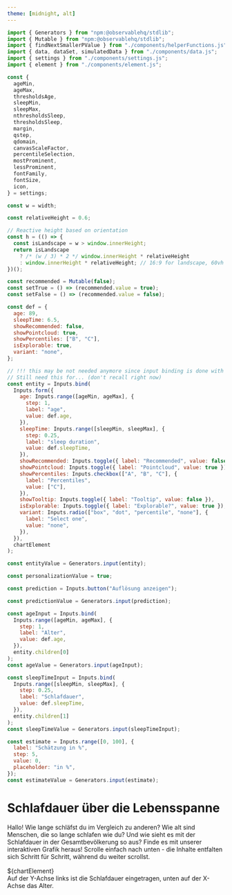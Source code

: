 ```yaml
---
theme: [midnight, alt]
---
```


<style>

.scroll-container {
  position: relative;
  margin: 1rem auto;
}

.scroll-info {
  position: sticky;
  top: 0;
  margin: 0 auto;
  background-color: var(--theme-background-alt);
  z-index: -1;
  pointer-events: none;
  transition: z-index 0.3s ease, pointer-events 0.3s ease;
}

.scroll-info.interactive {
  z-index: 3;
  pointer-events: auto;
}

.scroll-info > div {
  position: relative;
}

.scroll-info,
.scroll-section {
  transition: all 0.3s ease;
}
.scroll-section {
  position:relative;
  max-width: 32rem;
  margin: 0 auto 70vh;
  z-index: 2;
}

.scroll-section.inactive {
  opacity: 0.5; /* Adjust to desired dimming level */
  transition: opacity 0.3s ease; /* Smooth transition */
}

.scroll-section:last-of-type {
  margin-bottom: 30vh;
}

</style>

```js
import { Generators } from "npm:@observablehq/stdlib";
import { Mutable } from "npm:@observablehq/stdlib";
import { findNextSmallerPValue } from "./components/helperFunctions.js";
import { data, dataSet, simulatedData } from "./components/data.js";
import { settings } from "./components/settings.js";
import { element } from "./components/element.js";
```

```js
const {
  ageMin,
  ageMax,
  thresholdsAge,
  sleepMin,
  sleepMax,
  nthresholdsSleep,
  thresholdsSleep,
  margin,
  qstep,
  qdomain,
  canvasScaleFactor,
  percentileSelection,
  mostProminent,
  lessProminent,
  fontFamily,
  fontSize,
  icon,
} = settings;
```

```js
const w = width;
```

```js
const relativeHeight = 0.6;
```

```js
// Reactive height based on orientation
const h = (() => {
  const isLandscape = w > window.innerHeight;
  return isLandscape
    ? /* (w / 3) * 2 */ window.innerHeight * relativeHeight
    : window.innerHeight * relativeHeight; // 16:9 for landscape, 60vh for portrait
})();
```

```js
const recommended = Mutable(false);
const setTrue = () => (recommended.value = true);
const setFalse = () => (recommended.value = false);
```

```js
const def = {
  age: 89,
  sleepTime: 6.5,
  showRecommended: false,
  showPointcloud: true,
  showPercentiles: ["B", "C"],
  isExplorable: true,
  variant: "none",
};
```

```js
// !!! this may be not needed anymore since input binding is done with separate input declarations
// Still need this for... (don't recall right now)
const entity = Inputs.bind(
  Inputs.form({
    age: Inputs.range([ageMin, ageMax], {
      step: 1,
      label: "age",
      value: def.age,
    }),
    sleepTime: Inputs.range([sleepMin, sleepMax], {
      step: 0.25,
      label: "sleep duration",
      value: def.sleepTime,
    }),
    showRecommended: Inputs.toggle({ label: "Recommended", value: false }),
    showPointcloud: Inputs.toggle({ label: "Pointcloud", value: true }),
    showPercentiles: Inputs.checkbox(["A", "B", "C"], {
      label: "Percentiles",
      value: ["C"],
    }),
    showTooltip: Inputs.toggle({ label: "Tooltip", value: false }),
    isExplorable: Inputs.toggle({ label: "Explorable?", value: true }),
    variant: Inputs.radio(["box", "dot", "percentile", "none"], {
      label: "Select one",
      value: "none",
    }),
  }),
  chartElement
);
```

```js
const entityValue = Generators.input(entity);
```

```js
const personalizationValue = true;
```

```js
const prediction = Inputs.button("Auflösung anzeigen");
```

```js
const predictionValue = Generators.input(prediction);
```

```js
const ageInput = Inputs.bind(
  Inputs.range([ageMin, ageMax], {
    step: 1,
    label: "Alter",
    value: def.age,
  }),
  entity.children[0]
);
const ageValue = Generators.input(ageInput);
```

```js
const sleepTimeInput = Inputs.bind(
  Inputs.range([sleepMin, sleepMax], {
    step: 0.25,
    label: "Schlafdauer",
    value: def.sleepTime,
  }),
  entity.children[1]
);
const sleepTimeValue = Generators.input(sleepTimeInput);
```

```js
const estimate = Inputs.range([0, 100], {
  label: "Schätzung in %",
  step: 5,
  value: 0,
  placeholder: "in %",
});
const estimateValue = Generators.input(estimate);
```

# Schlafdauer über die Lebensspanne

Hallo!
Wie lange schläfst du im Vergleich zu anderen? Wie alt sind Menschen, die so lange schlafen wie du? Und wie sieht es mit der Schlafdauer in der Gesamtbevölkerung so aus? Finde es mit unserer interaktiven Grafik heraus! Scrolle einfach nach unten - die Inhalte entfalten sich Schritt für Schritt, während du weiter scrollst.

<section class="scroll-container">
  <div class="scroll-info">${chartElement}</div>
  <div class="scroll-section card" data-step="1">Auf der Y-Achse links ist die Schlafdauer eingetragen, unten auf der X-Achse das Alter.</div>
  <div class="scroll-section card" data-step="2">Jeder winzige Punkt in der Wolke entspricht der Schlafdauer einer Person eines bestimmten Alters. Dazu haben Fachleute die Daten von über 150.000 Menschen aus verschiedenen Studien zusammengetragen. Je dichter die Wolke, desto mehr Menschen werden dort repräsentiert. Die Daten der Erwachsenen beruhen auf Selbsteinschätzungen, die der Kinder auf Angaben der Eltern. Studien zufolge unterliegt die Beurteilung der eigenen Schlafdauer oft Verzerrungen: Wer unter Schlafstörungen leidet, neigt dazu, die geschlafene Zeit zu unterschätzen. Gute Schläfer hingegen überschätzen sie häufig.</div>
  <div class="scroll-section card" data-step="3">Die Linien geben Perzentile an und zeigen, wie sich die Datenpunkte in der Stichprobe verteilen. Was das konkret heißt, siehst du im folgenden Bild:</div>
  <div class="scroll-section card" data-step="4">Karin ist 31 Jahre alt und liegt mit einer Schlafdauer von 7 Stunden im 50. Perzentil: Die eine Hälfte der 31-Jährigen schläft mehr, die andere weniger.</div>
   <div class="scroll-section card" data-step="5">
  Wie ist es bei dir? Gib hier dein Alter und deine übliche Schlafdauer (bspw. von letzter Nacht) ein, um dich in der Grafik verorten zu können! Wenn du weiter scrollst, kannst du dich mit anderen in deinem Alter vergleichen.
  ${ageInput}${sleepTimeInput}</div>
  <div class="scroll-section card" data-step="6">Die hier gezeigten Figuren fassen die Daten der einzelnen Personen zusammen. Die Figuren stehen jeweils für 5% der Daten. Die Figuren beziehen sich jeweils auf die gerade ausgewählte Altersgruppe.</div>
   <div class="scroll-section card" data-step="7">Was würdest du schätzen, wie viel Prozent der Menschen in ${personalizationValue ? "deiner" : "dieser"} Altersgruppe schlafen kürzer als du?${estimate}${prediction}${predictionValue ? `Die richtige Antwort ist ${findNextSmallerPValue(dataSet.get(chartValue.age), chartValue.sleepTime)} Danke, das war nicht einfach. Versuche es nochmal! Je öfter du schätzt, desto besser können wir sehen, wie gut die Grafik funktioniert` : ""}</div>
   <div class="scroll-section card" data-step="8">Jetzt kannst du die Grafik frei erkunden, indem du den Cursor in die Grafik bewegst.</div>
</section>
<div class="card" data-step="8">Jetzt kannst du die Grafik frei erkunden, indem du den Cursor in die Grafik bewegst. Jetzt kannst du die Grafik frei erkunden, indem du den Cursor in die Grafik bewegst. Jetzt kannst du die Grafik frei erkunden, indem du den Cursor in die Grafik bewegst. Jetzt kannst du die Grafik frei erkunden, indem du den Cursor in die Grafik bewegst. Jetzt kannst du die Grafik frei erkunden, indem du den Cursor in die Grafik bewegst. Jetzt kannst du die Grafik frei erkunden, indem du den Cursor in die Grafik bewegst. Jetzt kannst du die Grafik frei erkunden, indem du den Cursor in die Grafik bewegst. Jetzt kannst du die Grafik frei erkunden, indem du den Cursor in die Grafik bewegst. Jetzt kannst du die Grafik frei erkunden, indem du den Cursor in die Grafik bewegst.</div>
<div class="card" data-step="8">Jetzt kannst du die Grafik frei erkunden, indem du den Cursor in die Grafik bewegst. Jetzt kannst du die Grafik frei erkunden, indem du den Cursor in die Grafik bewegst. Jetzt kannst du die Grafik frei erkunden, indem du den Cursor in die Grafik bewegst. Jetzt kannst du die Grafik frei erkunden, indem du den Cursor in die Grafik bewegst. Jetzt kannst du die Grafik frei erkunden, indem du den Cursor in die Grafik bewegst. Jetzt kannst du die Grafik frei erkunden, indem du den Cursor in die Grafik bewegst. Jetzt kannst du die Grafik frei erkunden, indem du den Cursor in die Grafik bewegst. Jetzt kannst du die Grafik frei erkunden, indem du den Cursor in die Grafik bewegst. Jetzt kannst du die Grafik frei erkunden, indem du den Cursor in die Grafik bewegst.</div>
<div class="card" data-step="8">Jetzt kannst du die Grafik frei erkunden, indem du den Cursor in die Grafik bewegst. Jetzt kannst du die Grafik frei erkunden, indem du den Cursor in die Grafik bewegst. Jetzt kannst du die Grafik frei erkunden, indem du den Cursor in die Grafik bewegst. Jetzt kannst du die Grafik frei erkunden, indem du den Cursor in die Grafik bewegst. Jetzt kannst du die Grafik frei erkunden, indem du den Cursor in die Grafik bewegst. Jetzt kannst du die Grafik frei erkunden, indem du den Cursor in die Grafik bewegst. Jetzt kannst du die Grafik frei erkunden, indem du den Cursor in die Grafik bewegst. Jetzt kannst du die Grafik frei erkunden, indem du den Cursor in die Grafik bewegst. Jetzt kannst du die Grafik frei erkunden, indem du den Cursor in die Grafik bewegst.</div>
<div class="card" data-step="8">Jetzt kannst du die Grafik frei erkunden, indem du den Cursor in die Grafik bewegst. Jetzt kannst du die Grafik frei erkunden, indem du den Cursor in die Grafik bewegst. Jetzt kannst du die Grafik frei erkunden, indem du den Cursor in die Grafik bewegst. Jetzt kannst du die Grafik frei erkunden, indem du den Cursor in die Grafik bewegst. Jetzt kannst du die Grafik frei erkunden, indem du den Cursor in die Grafik bewegst. Jetzt kannst du die Grafik frei erkunden, indem du den Cursor in die Grafik bewegst. Jetzt kannst du die Grafik frei erkunden, indem du den Cursor in die Grafik bewegst. Jetzt kannst du die Grafik frei erkunden, indem du den Cursor in die Grafik bewegst. Jetzt kannst du die Grafik frei erkunden, indem du den Cursor in die Grafik bewegst.</div>

```js
const container = d3.select(element("div"));
container.style("position", "relative");
container.style("background-color", `var(--theme-background)`);

const canvas = container.append("canvas").node();
const context = canvas.getContext("2d");

// Initialize the value of the container
container.node().value = {
  age: undefined,
  sleepTime: undefined,
  showRecommended: false,
  showPointcloud: true,
  showPercentiles: ["B", "C"],
  showTooltip: false,
  isExplorable: false,
  variant: "none",
};

canvas.width = w * canvasScaleFactor;
canvas.height = h * canvasScaleFactor;

canvas.style.width = `${w}px`;
canvas.style.height = `${h}px`;

const svg = container
  .append("svg")
  .attr("class", "svg")
  .attr("width", w)
  .attr("height", h)
  .style("position", "absolute")
  .style("top", "0px")
  .style("left", "0px");

const defs = svg.append("defs");

defs
  .append("symbol")
  .attr("id", "man-icon")
  .attr("viewBox", "0 -960 960 960")
  .append("path")
  .attr("d", icon)
  .attr("fill", "white");

const pointcloud = new Pointcloud(context, canvas);

// Create Axes
createXAxis(svg);
createYAxis(svg);

const crosshair = initializeCrosshair(svg);

// Setup the pointer interactions like pointerMoved and pointerClicked
new PointerInteraction(svg, container);

function update(data) {
  //console.log(data);
  const pValue = findNextSmallerPValue(data, container.node().value.sleepTime);
  /* console.log(container.node().value.age, pValue); */
  // Update the pointcloud visibility
  pointcloud.setVisibility(container.node().value.showPointcloud);

  switch (container.node().value.variant) {
    case "percentile":
      updatePercentilePlot(data);
      break;
    case "dot":
      updateDotPlot(data, container.node().value);
      break;
    case "box":
      updateBoxPlot(data);
      break;
    case "none":
      exitPlot();
      break;
    default:
      console.error("Unknown plot type selected");
  }

  // Draw percentiles
  drawGroupedPercentileLines(svg, container);

  // Draw recommended Area
  drawRecommendedArea(svg, container);

  updateCrosshairs(container.node().value, crosshair);
}

container.node().update = update;
```

```js
const chartElement = container.node();
```

```js
const chartValue = Generators.input(chartElement);
```

```js
const cases = [
  { name: "Leo", age: 8.1, tib: 12 },
  { name: "Paula", age: 17.35, tib: 9 },
  { name: "Karin", age: 31.15, tib: 7 },
  { name: "Maria", age: 75, tib: 6 },
];
```

```js
function set(input, value) {
  input.value = value;
  input.dispatchEvent(new Event("input", { bubbles: true }));
}
```

```js
const update = chartElement.update(dataSet.get(chartValue.age));
```

```js
const band = 1;
```

<!-- ---

### Crosshairs -->

```js
function initializeCrosshair(svg) {
  const x = Number(xScaleSVG(ageMin));
  const y = Number(yScaleSVG(sleepMax));

  const crosshair = svg.append("g").attr("class", "crosshair");

  const tooltip = crosshair
    .append("g")
    .attr("class", "tooltip")
    .style("display", "none");

  // Tooltip text
  const tooltipText = tooltip
    .append("text")
    .attr("class", "tooltip-text")
    .attr("x", 0) // Centered above the crosshair
    .attr("y", -20) // Positioned within the rectangle
    .attr("text-anchor", "middle")
    .attr("alignment-baseline", "middle")
    .attr("fill", "white")
    .style("font", `${fontSize} ${fontFamily}`)
    .text("Name"); // Default placeholder text

  const crosshairPoint = crosshair
    .append("circle")
    .attr("class", "crosshairPoint")
    .attr("cx", x)
    .attr("cy", y)
    .attr("r", "4px")
    .attr("fill", "white")
    .attr("opacity", 0);

  const crosshairXLabel = crosshair
    .append("text")
    .attr("class", "crosshairLabel")
    .attr("x", x)
    .attr("y", h - margin.bottom)
    .attr("dy", 9)
    .style("fill", "white")
    .style("stroke", "black")
    .style("stroke-width", "6")
    .style("paint-order", "stroke")
    .style("font", `${fontSize} ${fontFamily}`)
    .style("text-anchor", "start")
    .style("alignment-baseline", "hanging")
    .text(`${ageFormat(ageMin)} Jahre (Alter)`);

  const crosshairXLine = crosshair
    .append("line")
    .attr("class", "crosshairLine")
    .attr("x1", x)
    .attr("x2", x)
    .attr("y1", h - margin.bottom)
    .attr("y2", h - margin.bottom + 6)
    .style("stroke", "white")
    .style("stroke-width", lineWidths.regular);

  const crosshairYLabel = crosshair
    .append("text")
    .attr("class", "crosshairLabel")
    .attr("x", margin.left)
    .attr("y", y)
    .attr("dy", -4)
    .style("fill", "white")
    .style("stroke", "black")
    .style("stroke-width", "4")
    .style("paint-order", "stroke")
    .style("font", `${fontSize} ${fontFamily}`)
    .style("text-anchor", "start")
    .style("alignment-baseline", "baseline")
    .text(`${convertDecimalToTimeFormat(sleepMax)} Stunden (Schlafdauer)`);

  const crosshairYLine = crosshair
    .append("line")
    .attr("class", "crosshairLine")
    .attr("x1", margin.left)
    .attr("x2", w - margin.right)
    .attr("y1", y)
    .attr("y2", y)
    .style("stroke", "white")
    .attr("stroke-opacity", 1)
    .style("stroke-width", 1);

  return {
    crosshairPoint: crosshairPoint,
    crosshairXLine: crosshairXLine,
    crosshairXLabel: crosshairXLabel,
    crosshairYLine: crosshairYLine,
    crosshairYLabel: crosshairYLabel,
    tooltip: tooltip,
    tooltipText: tooltipText,
  };
}
```

```js
function updateCrosshairs(
  data,
  {
    crosshairPoint,
    crosshairXLine,
    crosshairXLabel,
    crosshairYLine,
    crosshairYLabel,
    tooltip,
    tooltipText,
  }
) {
  let x = Number(xScaleSVG(data.age));
  let y = Number(yScaleSVG(data.sleepTime));
  let textAge = data.age;
  let textSleep = data.sleepTime;
  let duration = 100;
  let tickOpacity = 0.4;
  let pointOpacity = 1;
  let intersect = data.age < 23;
  let labelXOffset = -6;
  let tooltipVisibility = "block";

  // if cursor outside margins the crosshair get reset
  if (isNaN(x) || isNaN(y)) {
    x = Number(xScaleSVG(ageMin));
    y = Number(yScaleSVG(sleepMax));
    textAge = ageMin;
    textSleep = sleepMax;
    duration = 400;
    tickOpacity = 1;
    pointOpacity = 0;
    labelXOffset = 0;
    tooltipVisibility = "none";
  }

  tooltip
    .transition()
    .duration(duration)
    .style("display", data.showTooltip ? tooltipVisibility : "none")
    .attr("transform", `translate(${x}, ${y})`);

  tooltipText.text("Karin");

  const ticksX = d3
    .selectAll(".x-axis .tick")
    .transition()
    .duration(200)
    .attr("opacity", tickOpacity);

  const ticksY = d3
    .selectAll(".y-axis .tick text")
    .transition()
    .duration(200)
    .attr("opacity", tickOpacity);

  crosshairPoint
    .transition()
    .attr("cx", x)
    .attr("cy", y)
    .duration(duration)
    .attr("opacity", pointOpacity);

  crosshairXLabel
    .transition()
    .duration(duration)
    .attr("x", x)
    .attr("dx", labelXOffset)
    .text(`${ageFormat(textAge)} Jahre (Alter)`);

  crosshairXLine.transition().duration(duration).attr("x1", x).attr("x2", x);

  crosshairYLabel
    .transition("dxTransitionLabel")
    .duration(200)
    .attr("x", intersect ? w - margin.right : margin.left);

  crosshairYLabel
    .transition("textanchorTransitionLabel")
    .duration(100)
    .delay(100)
    .style("text-anchor", intersect ? "end" : "start");

  crosshairYLabel
    .transition("xyTextTransitionLabel")
    .duration(duration)
    .attr("y", y)
    .text(`${convertDecimalToTimeFormat(textSleep)} Stunden (Schlafdauer)`);

  crosshairYLine.transition().duration(duration).attr("y1", y).attr("y2", y);
}
```

<!-- ---

### Pointer Functions -->

```js
class PointerInteraction {
  constructor(svg, container) {
    this.svg = svg;
    this.container = container;
    this.isPlotLocked = false;
    this.node = container.node();

    // Attach event listeners
    this.attachEventListeners();

    // Create a debounced logger
    this.debouncedLogger = createDebouncedLogger(logInteraction, 500); // 500ms delay
  }

  /**
   * Calculate the pointer's position and determine if it is within margins.
   * @param {Event} event - The pointer event.
   * @returns {Object} - An object with `x`, `y`, and `withinMargins`.
   */
  calculatePosition(event) {
    const [x, y] = d3.pointer(event);
    const withinMargins =
      x >= margin.left &&
      x <= w - margin.right &&
      y >= margin.top &&
      y <= h - margin.bottom;

    return { x, y, withinMargins };
  }

  /**
   * Map position to data values or reset if out of bounds.
   * @param {Object} position - The pointer position (x, y, withinMargins).
   * @returns {Object} - Updated interaction state.
   */
  calculateValue({ x, y, withinMargins }) {
    if (!withinMargins) {
      return {
        ...this.node.value,
        age: undefined,
        sleepTime: undefined,
      };
    }

    return {
      ...this.node.value,
      age: Math.round(xScaleSVG.invert(x)),
      sleepTime: roundToStep(yScaleSVG.invert(y), 0.25),
    };
  }

  /**
   * Update the cursor style based on the plot lock state.
   * @param {boolean} locked - Whether the plot is locked.
   */
  updateInteractionState(locked) {
    this.svg.style("cursor", locked ? "not-allowed" : "crosshair");
  }

  /**
   * Handle pointer movement and update interaction state.
   * @param {Event} event - The pointer move event.
   */
  pointerMoved(event) {
    if (
      !this.isValidEvent(event) ||
      this.isPlotLocked ||
      !this.node.value.isExplorable
    )
      return;

    const position = this.calculatePosition(event);
    const newValue = this.calculateValue(position);

    // Trigger an update only if the value changes
    if (!_.isEqual(this.node.value, newValue)) {
      this.node.value = newValue;
      this.node.dispatchEvent(new CustomEvent("input", { bubbles: true }));

      // Log the interaction with a debounce
      this.debouncedLogger(newValue);
    }
  }

  /**
   * Toggle the lock state of the plot on pointer click.
   */
  pointerClicked() {
    this.isPlotLocked = !this.isPlotLocked;
    this.updateInteractionState(this.isPlotLocked);
  }

  /**
   * Validate the event object.
   * @param {Event} event - The event to validate.
   * @returns {boolean} - Whether the event is valid.
   */
  isValidEvent(event) {
    return event !== null && typeof event === "object";
  }

  /**
   * Attach pointer event listeners to the SVG element.
   */
  attachEventListeners() {
    this.svg
      .on("pointerenter pointermove", this.pointerMoved.bind(this))
      .on("click", this.pointerClicked.bind(this))
      .on("touchstart", (event) => event.preventDefault()); // Prevent default touch behavior
  }
}
```

```js
function createDebouncedLogger(callback, delay) {
  let timer;
  return (data) => {
    clearTimeout(timer);
    timer = setTimeout(() => {
      callback(data);
    }, delay);
  };
}
```

```js
function logInteraction({ age, sleepTime }) {
  /* console.log(`Logging interaction: Age=${age}, SleepTime=${sleepTime}`); */
  window["optimizely"] = window["optimizely"] || [];
  window["optimizely"].push({
    type: "event",
    eventName: "kielscn_schlafdauer_sctn_8_input_changed",
    tags: {
      age_value: age,
      sleepTime_value: sleepTime,
    },
  });
}
```

<!-- ---

### Axes -->

```js
function createXAxis(svg) {
  // Append the x-axis group to the SVG and set its position based on height and margin
  const xAxis = svg
    .append("g")
    .attr("class", "x-axis")
    .attr("transform", `translate(0,${h - margin.bottom})`)
    .call(
      d3
        .axisBottom(xScaleSVG)
        .tickFormat(d3.format("02"))
        .tickValues(d3.range(ageMin, ageMax + 1, 5))
    )
    .call((g) => {
      // Styling specific ticks and lines
      g.selectAll(".tick text")
        .style("fill", "white")
        .style("font", `${fontSize} ${fontFamily}`);
      g.selectAll(".tick:first-of-type text").style("text-anchor", "start");
      g.selectAll(".tick line").attr("stroke", "white");
      g.select(".domain").attr("stroke", "white");
    });
}
```

```js
// Convert sleep time hours to JavaScript date objects
const startTime = new Date();
startTime.setHours(sleepMin, 0, 0, 0); // Set hours, minutes, seconds, milliseconds
```

```js
// Convert sleep time hours to JavaScript date objects
const endTime = new Date();
endTime.setHours(sleepMax, 0, 0, 0); // Set hours, minutes, seconds, milliseconds
```

```js
function createYAxis(svg) {
  // Append the y-axis group to the SVG and set its position based on margin
  const yAxis = svg
    .append("g")
    .attr("class", "y-axis")
    .attr("transform", `translate(${margin.left},0)`)
    .call(
      d3
        .axisRight(timeScale)
        .tickSize(w - margin.left - margin.right)
        .tickFormat(d3.timeFormat("%H:%M"))
    )
    .call((g) => {
      // Custom styling for ticks and lines
      g.selectAll(".tick text")
        .style("fill", "white")
        .style("font", `${fontSize} ${fontFamily}`)
        .style("stroke", "black")
        .style("stroke-width", "2")
        .style("paint-order", "stroke")
        .attr("x", 0)
        .attr("dy", -4);
      g.selectAll(".tick line").attr("stroke", "white");
      g.selectAll(".tick:not(:first-of-type) line")
        .attr("stroke-opacity", 0.4)
        .attr("stroke-dasharray", "2,2");
      g.selectAll(".tick:first-of-type").remove(); // Removes the first tick if necessary
      g.select(".domain").remove(); // Removes the axis line
    });
}
```

```js
function formatTickX(d) {
  // Check if the previous element sibling of the parent node is a 'path', which would mean this is the first tick
  return this.parentNode.previousElementSibling &&
    this.parentNode.previousElementSibling.tagName === "path"
    ? `${d} Jahre (Alter)`
    : `${d}`;
}
```

```js
function formatTickY(d) {
  // Check if the previous element sibling of the parent node is a 'path', which would mean this is the first tick
  return this.parentNode.nextSibling ? `${d}` : `${d} Stunden (Schlafdauer)`;
}
```

<!-- ---

### Helper Functions -->

```js
function transitionPlot(selection, data) {
  selection
    .transition("transform")
    .duration(100)
    .ease(d3.easeCubic)
    .attr("transform", `translate(${xScaleSVG(data.ageRange.start)}, 0)`);
}
```

```js
function updatePlot({
  data,
  plotClass,
  plotDataKey,
  enterFn,
  updateFn,
  preprocessFn = () => ({}),
  filterFn = (data) => data,
  useElements = true, // New parameter to switch between the two methods
}) {
  const svg = d3.select(".svg");

  // Check if data is undefined, empty
  if (!data || !data[plotDataKey] || data[plotDataKey].length === 0) {
    svg
      .selectAll(`.${plotClass}`)
      .transition("opacity")
      .duration(200)
      .style("opacity", 0)
      .remove();
    return;
  }

  // Apply the filter function
  const filteredData = filterFn(data[plotDataKey]);

  // Run preprocessing function and get preprocessed data
  const preprocessData = preprocessFn(filteredData);

  // Bind data, considering whether it's an array or a single object
  let plot = svg.selectAll(`.${plotClass}`).data([filteredData], () => 1);
  let plotEnter;
  if (useElements) {
    // For dot and percentile plots
    plotEnter = plot
      .enter()
      .append("g")
      .attr("class", plotClass)
      .attr("transform", `translate(${xScaleSVG(data.ageRange.start)}, 0)`)
      .style("opacity", 0);

    plotEnter.transition("opacity").duration(200).style("opacity", 1);

    plot = plot.merge(plotEnter);

    plot.call(transitionPlot, data);

    plot
      .selectAll(`.${plotClass}-element`)
      .data(
        (d) => d || [],
        (d) => d.p
      )
      .join(
        (enter) => enterFn(enter, preprocessData),
        (update) => updateFn(update, preprocessData),
        (exit) => exit.remove()
      );
  } else {
    // For box plots
    // Apply transitions to the box plot based on data.
    transitionPlot(plot, data);
    plot.join(
      (enter) => enterFn(enter, { ageRange: data.ageRange }),
      (update) => updateFn(update, { ageRange: data.ageRange }),
      (exit) => exit.remove()
    );
  }
}
```

```js
/**
 * Exits any currently visible plot by fading it out and removing it from the DOM.
 * The function targets plots with classes 'dot', 'box', and 'percentile'.
 */
function exitPlot() {
  const svg = d3.select(".svg");

  // Define the possible plot classes
  const plotClasses = ["dot-plot", "box-plot", "percentile-plot"];

  // Select all plots with the specified classes and apply the exit transition
  svg
    .selectAll(plotClasses.map((cls) => `.${cls}`).join(", "))
    .transition("opacity")
    .duration(200)
    .style("opacity", 0)
    .remove();
}
```

```js
function roundToStep(value, step) {
  return Math.round(value / step) * step;
}
```

```js
const timeFormat = d3.timeFormat("%H:%M");
```

```js
const ageFormat = d3.format("02");
```

```js
function convertDecimalToTimeFormat(decimalHour) {
  const hours = Math.floor(decimalHour); // Get the whole number part for hours
  const minutes = Math.round((decimalHour - hours) * 60); // Convert the decimal part to minutes

  const date = new Date();
  date.setHours(hours, minutes, 0, 0);

  return timeFormat(date); // Format the date to HH:MM
}
```

<!-- ---

### Box Plot -->

```js
const updateBox = (update) => {
  update
    .select(".range")
    .transition()
    .duration(400)
    .attr(
      "d",
      (d) => `M0,${yScaleBoxPlot(d.range[1])} V${yScaleBoxPlot(d.range[0])}`
    );

  update
    .select(".quartiles")
    .transition()
    .duration(400)
    .attr(
      "d",
      (d) => `
          M${-10},${yScaleBoxPlot(d.quartiles[2])}
          H${10}
          V${yScaleBoxPlot(d.quartiles[0])}
          H${-10}
          Z
        `
    );

  update
    .select(".median")
    .transition()
    .duration(400)
    .attr("d", (d) => `M${-10},${yScaleBoxPlot(d.quartiles[1])} H${10}`);

  return update;
};
```

```js
const enterBox = (enter, { ageRange }) => {
  let boxEnter = enter
    .append("g")
    .attr("class", "box")
    .attr("transform", `translate(${xScaleSVG(ageRange.start)}, 0)`)
    .attr("opacity", 0);

  boxEnter
    .append("path")
    .attr("class", "range")
    .attr("stroke", "white")
    .attr("stroke-width", lineWidths.regular);

  boxEnter
    .append("path")
    .attr("class", "quartiles")
    .attr("stroke", "white")
    .attr("stroke-width", lineWidths.regular);

  boxEnter
    .append("path")
    .attr("class", "median")
    .attr("stroke", "white")
    .attr("stroke-width", lineWidths.regular);

  boxEnter.transition().duration(400).attr("opacity", 1);

  return boxEnter;
};
```

```js
function updateBoxPlot(data) {
  const enterBoxPlot = (enter, { ageRange }) => enterBox(enter, { ageRange });
  const updateBoxPlot = (update) => updateBox(update);

  updatePlot({
    data: data,
    plotClass: "box",
    plotDataKey: "boxPlotData",
    enterFn: enterBoxPlot,
    updateFn: updateBoxPlot,
    useElements: false,
  });
}
```

<!-- ---

### Dot Plot -->

```js
function precalculateHeights(data) {
  const totalHeightMap = new Map();
  data.forEach((dot) => {
    const x = dot.x;
    const count = totalHeightMap.get(x) || 0;
    totalHeightMap.set(x, count + 2 * qradius);
  });
  return totalHeightMap;
}
```

```js
function getStackOffset(x, radius, stackMap) {
  let currentHeight = stackMap.get(x) || 0;
  stackMap.set(x, currentHeight + 2 * radius);
  return currentHeight;
}
```

```js
function calculateCX(d, stackMap, totalHeightMap) {
  const offset = getStackOffset(d.x, qradius, stackMap);
  const totalHeight = totalHeightMap.get(d.x);
  return totalHeight / 2 - offset - qradius;
}
```

```js
function enterDot(enter, values, stackMap, totalHeightMap) {
  return enter
    .append("use")
    .attr("href", "#man-icon")
    .attr("class", "dot-plot-element")
    .attr("x", (d) => calculateCX(d, stackMap, totalHeightMap) - 12)
    .attr("y", (d) => yScaleDotPlot(d.x) - 12) // offset of half the height
    .attr("width", 24)
    .attr("height", 24)
    .attr("fill-opacity", (d) => (d.q <= values.sleepTime ? "1" : "0"))
    .style("stroke", "white")
    .style("stroke-width", 32);
}
```

```js
function updateDot(update, values, stackMap, totalHeightMap) {
  return update
    .transition()
    .delay(100)
    .duration(400)
    .ease(d3.easeCubic)
    .attr("fill-opacity", (d) => (d.q <= values.sleepTime ? "1" : "0"))
    .attr("x", (d) => calculateCX(d, stackMap, totalHeightMap) - 12)
    .attr("y", (d) => yScaleDotPlot(d.x) - 12); // offset of half the height
}
```

```js
function updateDotPlot(data, values) {
  const preprocessDotPlot = (plotData) => {
    return {
      stackMap: new Map(),
      totalHeightMap: precalculateHeights(plotData),
    };
  };

  const enterDotPlot = (enter, { stackMap, totalHeightMap }) =>
    enterDot(enter, values, stackMap, totalHeightMap);
  const updateDotPlot = (update, { stackMap, totalHeightMap }) =>
    updateDot(update, values, stackMap, totalHeightMap);

  updatePlot({
    data: data,
    plotClass: "dot-plot",
    plotDataKey: "dotPlotData",
    enterFn: enterDotPlot,
    updateFn: updateDotPlot,
    preprocessFn: preprocessDotPlot,
  });
}
```

<!-- ---

### Percentile Plot -->

```js
function enterPercentile(enter) {
  return enter
    .append("text")
    .attr("class", "percentile-plot-element")
    .attr("y", (d) => yScaleSVG(d.q))
    .text((d) => `${Math.round(d.p * 100)}%`) // Improved percentage display
    .style("fill", "white")
    .style("font", "10px Roboto")
    .attr("text-anchor", "middle")
    .attr("alignment-baseline", "middle");
}
```

```js
function updatePercentile(update) {
  return update
    .transition()
    .duration(100)
    .ease(d3.easeCubic)
    .attr("y", (d) => yScaleSVG(d.q));
}
```

```js
function updatePercentilePlot(data) {
  const filterPercentilePlot = (plotData) => {
    return plotData.filter((item) => percentileSelection.includes(item.p));
  };

  const enterPercentilePlot = (enter) => enterPercentile(enter); // Assuming enterDot doesn't require additional data
  const updatePercentilePlot = (update) => updatePercentile(update); // Assuming updateDot doesn't require additional data

  updatePlot({
    data: data,
    plotClass: "percentile-plot",
    plotDataKey: "percentilePlotData",
    enterFn: enterPercentilePlot,
    updateFn: updatePercentilePlot,
    filterFn: filterPercentilePlot,
  });
}
```

<!-- ---

### Settings -->

```js
const lineWidths = {
  thin: 0.5,
  regular: 1,
  medium: 1.5,
  thick: 2,
};
```

```js
const colors = {
  background: "black",
  grid: "white",
  recommended: "#2e807d",
  acceptable: "#3d1438",
  text: "white",
  strokeOutline: "black",
};
```

<!-- ---

### Setup

---

### Scales -->

```js
const xScaleSVG = d3
  .scaleLinear()
  .domain([ageMin, ageMax]) // Data space
  .rangeRound([margin.left, w - margin.right]) // Pixel space
  .clamp(true);
```

```js
const yScaleSVG = d3
  .scaleLinear()
  .domain([sleepMin, sleepMax]) // Data space
  .rangeRound([h - margin.bottom, margin.top]) // Pixel space, inverted because canvas y=0 is at the top
  .clamp(true);
```

```js
const timeScale = d3
  .scaleTime()
  .domain([startTime, endTime])
  .range([h - margin.bottom, margin.top])
  .clamp(true);
```

```js
const xScaleDotPlot = d3
  .scaleLinear()
  .domain([0, qymax])
  .range([0, qymax * qradius * 2]);
```

```js
const yScaleDotPlot = d3
  .scaleLinear()
  .domain([sleepMin, sleepMax])
  .range([h - margin.bottom, margin.top]);
```

```js
const xScaleBoxPlot = d3
  .scaleLinear()
  .domain([ageMin, ageMax])
  .rangeRound([margin.left, w - margin.right]);
```

```js
const yScaleBoxPlot = d3
  .scaleLinear()
  .domain([sleepMin, sleepMax])
  .range([h - margin.bottom, margin.top]);
```

```js
const rangeSteps = d3.range(4, 13.5, 0.5); // Creates an array from 4 to 13 with steps of 0.5
```

```js
const rangeValues = d3.range(
  h - margin.bottom,
  margin.top,
  ((margin.top - (h - margin.bottom)) / rangeSteps.length) * -1
);
```

```js
d3.range(
  h - margin.bottom,
  margin.top,
  ((margin.top - (h - margin.bottom)) / rangeSteps.length) * -1
);
```

```js
const yScaleCrosshair = d3
  .scaleThreshold()
  .domain(rangeSteps) // Data space
  .range(d3.range(h - margin.bottom, margin.top, -1)); // Assuming equal step in pixel space // Assuming equal step in pixel space
```

```js
const yScaleCrosshair1 = d3
  .scaleQuantize()
  .domain([h - margin.bottom, margin.top])
  .range(thresholdsSleep);
```

```js
const yScaleQuantize = d3
  .scaleQuantize()
  .domain(d3.range(h - margin.bottom, margin.top, -1))
  .range([4, 13]); // Assuming equal step in pixel space
```

<!-- ---

### Quantile Dot Plots -->

```js
const qwidth = h - margin.top - margin.bottom;
```

```js
// find the maximum amount of stacked dots
const qymax = Math.max(
  ...data.map((obj) =>
    Math.max(
      ...d3
        .rollup(
          obj.dotPlotData,
          (v) => v.length, // Count the entries
          (d) => d.x // Group by the x value
        )
        .values()
    )
  )
);
```

```js
const qradius = (0.5 * qwidth * qstep) / (qdomain[1] - qdomain[0]);
```

<!-- ---

### Percentile Lines Plot -->

```js
function drawGroupedPercentileLines(svg, container) {
  const percentiles = container.node().value.showPercentiles;

  // Create or select a group for all percentile lines
  let allPercentilesGroup = svg.select(".all-percentiles");

  if (allPercentilesGroup.empty()) {
    allPercentilesGroup = svg.append("g").attr("class", "all-percentiles");
  }

  // Filter the data based on the percentiles array
  const visiblePercentiles = groupedByPercentile.filter((value) => {
    const percentileKey = value[0]; // The percentile key (5, 6, 7, etc.)
    return (
      (mostProminent.includes(percentileKey) && percentiles.includes("A")) ||
      (lessProminent.includes(percentileKey) &&
        percentileKey % 5 === 0 &&
        percentiles.includes("B")) ||
      percentiles.includes("C")
    );
  });

  // Bind data to the percentile group
  const percentileGroups = allPercentilesGroup
    .selectAll(".percentile-group")
    .data(visiblePercentiles, (d) => d[0]); // Use the first item in the array as the key

  // Use join to handle enter, update, and exit
  percentileGroups.join(
    (enter) => {
      const group = enter
        .append("g")
        .attr("class", "percentile-group")
        .style("opacity", 0); // Start with 0 opacity for fade-in

      // Draw lines with the provided styles
      group.each(function (d) {
        const percentileKey = d[0]; // The percentile key (5, 6, 7, etc.)
        const percentileData = d[1]; // The array of percentile data objects (age, tst, etc.)

        if (
          mostProminent.includes(percentileKey) &&
          percentiles.includes("A")
        ) {
          drawPercentileLines(
            d3.select(this),
            percentileData,
            0.4,
            lineWidths.regular,
            colors.text
          );
        } else if (
          lessProminent.includes(percentileKey) &&
          percentileKey % 5 === 0 &&
          percentiles.includes("B")
        ) {
          drawPercentileLines(
            d3.select(this),
            percentileData,
            0.4,
            lineWidths.thin,
            colors.text
          );
        } else if (percentiles.includes("C")) {
          drawPercentileLines(
            d3.select(this),
            percentileData,
            0.2,
            lineWidths.regular,
            colors.text
          );
        }
      });

      group
        .transition()
        .duration(600)
        .ease(d3.easeCubicInOut)
        .style("opacity", 1); // Fade in
    },

    // Update: Keep elements that are still present
    (update) => update,

    // Exit: Fade out and remove lines when percentiles are no longer visible
    (exit) =>
      exit
        .transition()
        .duration(600)
        .ease(d3.easeCubicInOut)
        .style("opacity", 0)
        .remove() // Remove after transition
  );
}
```

```js
function drawPercentileLines(
  selection,
  data,
  opacity,
  strokeWidth,
  strokeColor
) {
  selection
    .append("path")
    .datum(data) // Bind the data to the path
    .attr("fill", "none")
    .attr("stroke", strokeColor)
    .attr("stroke-width", strokeWidth)
    .attr("stroke-opacity", opacity)
    .attr("d", lineGenerator); // Use the line generator to set the "d" attribute
}
```

```js
const lineGenerator = d3
  .line()
  .curve(d3.curveNatural)
  .x((d) => xScaleSVG(d.age))
  .y((d) => yScaleSVG(d.tst));
```

<!-- ---

### Recommended Area -->

```js
function drawRecommendedArea(svg, container) {
  const recommendedData = container.node().value.showRecommended
    ? [sleepData]
    : [];

  const group = svg.selectAll(".recommended-group").data(recommendedData);

  group.join(
    // Enter: Draw the area and lines when recommendedData has content
    (enter) => {
      const g = enter
        .append("g") // Append a group for the recommended area
        .attr("class", "recommended-group")
        .style("opacity", 0) // Start invisible
        .call((g) =>
          g
            .transition() // Apply fade-in transition
            .duration(600)
            .ease(d3.easeCubicInOut)
            .style("opacity", 1)
        );

      g.append("path")
        .attr("fill", colors.recommended)
        .attr("fill-opacity", 0.2)
        .attr("d", areaGenerator);

      const lowerLine = areaGenerator.lineY0();
      const upperLine = areaGenerator.lineY1();

      g.append("path")
        .attr("d", lowerLine)
        .attr("stroke", colors.recommended)
        .attr("stroke-width", lineWidths.medium)
        .attr("fill", "none");

      g.append("path")
        .attr("d", upperLine)
        .attr("stroke", colors.recommended)
        .attr("stroke-width", lineWidths.medium)
        .attr("fill", "none");
    },

    // Update: Keep the group in place if it remains the same
    (update) => update,

    // Exit: Remove the area and lines when recommendedData is empty
    (exit) =>
      exit
        .transition() // Apply fade-out transition
        .duration(600)
        .ease(d3.easeCubicInOut)
        .style("opacity", 0)
        .remove()
  );
}
```

```js
const areaGenerator = d3
  .area()
  .x((d) => xScaleSVG(d.age))
  .y0((d) => yScaleSVG(d.recommended[0]))
  .y1((d) => yScaleSVG(d.recommended[1]))
  .curve(d3.curveStepAfter);
```

```js
// Process sleep data in an observable notebook cell
const sleepData = sleepGuidelines
  .flatMap((group) => {
    const [startAge, endAge] = group.ageRange.split("–").map(Number);

    return [
      ...(startAge < ageMin && endAge >= ageMin
        ? [{ age: ageMin, ...group }]
        : []),
      ...(startAge >= ageMin ? [{ age: startAge, ...group }] : []),
      ...(endAge > ageMin && endAge <= ageMax
        ? [{ age: endAge, ...group }]
        : []),
    ];
  })
  .concat(
    sleepGuidelines.at(-1).ageRange.split("–")[1] > ageMax
      ? [
          {
            age: ageMax,
            ...sleepGuidelines.at(-1),
          },
        ]
      : []
  );
```

```js
const sleepGuidelines = [
  { ageRange: "1–2", recommended: [11, 14], acceptable: [9, 16] },
  { ageRange: "3–5", recommended: [10, 13], acceptable: [8, 14] },
  { ageRange: "6–13", recommended: [9, 11], acceptable: [7, 12] },
  { ageRange: "14–17", recommended: [8, 10], acceptable: [7, 11] },
  { ageRange: "18–25", recommended: [7, 9], acceptable: [6, 11] },
  { ageRange: "26–40", recommended: [7, 9], acceptable: [6, 10] },
  { ageRange: "41–65", recommended: [7, 9], acceptable: [6, 10] },
  { ageRange: "66–98", recommended: [7, 8], acceptable: [5, 9] },
];
```

<!-- ---

### Point Cloud -->

```js
class Pointcloud {
  constructor(context, canvas) {
    if (
      !context ||
      !canvas ||
      !simulatedData ||
      !xScaleSVG ||
      !yScaleSVG ||
      !colors ||
      typeof ageMin === "undefined" ||
      typeof ageMax === "undefined" ||
      typeof canvasScaleFactor === "undefined"
    ) {
      throw new Error("Missing required parameters");
    }

    this.context = context;
    this.simulatedData = simulatedData;
    this.xScale = xScaleSVG;
    this.yScale = yScaleSVG;
    this.canvas = canvas;
    this.colors = colors;
    this.alpha = 0; // Initial transparency
    this.alphaMax = 0.3;
    this.visible = false;
    this.fadeDuration = 600;
  }

  // Draw points on the canvas with the specified alpha transparency
  draw(alpha) {
    this.context.fillStyle = this.colors.background;
    this.context.fillRect(0, 0, this.canvas.width, this.canvas.height);
    this.context.fillStyle = this.colors.text;
    this.context.globalAlpha = alpha;

    this.simulatedData
      .filter((d) => d.age >= ageMin && d.age <= ageMax)
      .forEach((point) => {
        this.context.beginPath();
        this.context.arc(
          this.xScale(point.age) * canvasScaleFactor,
          this.yScale(point.sleepTime) * canvasScaleFactor,
          0.5,
          0,
          2 * Math.PI
        );
        this.context.fill();
      });

    this.context.globalAlpha = 1; // Reset alpha to default
  }

  // Fade in the points by gradually increasing the alpha value
  fadeIn() {
    const startTime = performance.now();
    const fade = () => {
      const elapsed = performance.now() - startTime;
      const progress = Math.min(elapsed / this.fadeDuration, this.alphaMax);
      this.alpha = progress;
      this.draw(this.alpha);
      if (progress < this.alphaMax) {
        requestAnimationFrame(fade);
      }
    };
    requestAnimationFrame(fade);
    this.visible = true;
  }

  // Fade out the points by gradually decreasing the alpha value
  fadeOut() {
    const startTime = performance.now();
    const fade = () => {
      const elapsed = performance.now() - startTime;
      const progress = Math.min(elapsed / this.fadeDuration, this.alphaMax);
      this.alpha = this.alphaMax - progress;
      this.draw(this.alpha);
      if (progress < this.alphaMax) {
        requestAnimationFrame(fade);
      } else {
        this.context.fillStyle = this.colors.background;
        this.context.fillRect(0, 0, this.canvas.width, this.canvas.height);
      }
    };
    requestAnimationFrame(fade);
    this.visible = false;
  }

  // Set the visibility of the points and trigger the appropriate fade method
  setVisibility(visible) {
    if (visible && !this.visible) {
      this.fadeIn();
    } else if (!visible && this.visible) {
      this.fadeOut();
    }
  }
}
```

<!-- ---

### Cases -->

```js
function drawCases(svg) {
  const casesGroup = svg.append("g").attr("id", "casesGroup");
  casesGroup
    .selectAll("circle")
    .data(cases) // Bind data for each case
    .join("circle") // Create a circle for each case
    .attr("cx", (d) => xScaleSVG(d.age)) // Set the x-coordinate based on the age
    .attr("cy", (d) => yScaleSVG(d.tib)) // Set the y-coordinate based on the tib
    .attr("r", 2.5) // Radius of the circle
    .attr("fill", colors.text); // Fill color of the circles
}
```

<!-- ---

### data -->

```js
const ageGroups = [
  { ageRange: "5–10", name: "bis 10 Jahre" },
  { ageRange: "11–17", name: "11–17 Jahre" },
  { ageRange: "18–65", name: "18–65 Jahre" },
  { ageRange: "66–95", name: "über 66 Jahre" },
];
```

```js
const groupedByPercentile = d3.groups(flattenedData, (d) => d.percentile);
```

```js
const flattenedData = data.flatMap((d) =>
  d.percentilePlotData.map((p) => ({
    age: d.ageRange.start,
    percentile: Math.round(p.p * 100),
    tst: p.q,
  }))
);
```

<style>
@import url('https://fonts.googleapis.com/css2?family=Roboto&display=swap');
</style>

```js
const targetSection = document.querySelector(
  '.scroll-section.card[data-step="5"]'
);
```

```js
const lastSection = document.querySelector(
  '.scroll-section.card[data-step="8"]'
);
```

```js
const info = document.querySelector(".scroll-info");
const targets = document.querySelectorAll(".scroll-section");

const observerCallback = (entries, observer) => {
  entries.forEach((entry) => {
    const visibleSection = entry.target;
    const step = visibleSection.dataset.step;

    if (entry.isIntersecting) {
      // Section is visible
      visibleSection.classList.remove("inactive");
      /* console.log(`Section ${step} is now visible.`); */

      // Fetch the latest values without making the cell reactive
      const currentAgeValue = ageInput.value;
      const currentSleepTimeValue = sleepTimeInput.value;

      // Get the steps object
      const steps = getSteps(currentAgeValue, currentSleepTimeValue);

      window["optimizely"] = window["optimizely"] || [];
      window["optimizely"].push({
        type: "event",
        eventName: "kielscn_schlafdauer_sctn_visible",
        tags: {
          section: step,
          age_value: steps[step].age,
          sleepTime_value: steps[step].sleepTime,
        },
      });

      // Update the chartElement with the current step
      set(chartElement, steps[step]);

      // Update the chartElement with the current step
      set(prediction, undefined);

      // Additional behavior for the last section (step 8)
      if (step === "8") {
        info.classList.add("interactive");
        /* console.log("Enabled interactive graphic for the last section."); */
      }
    } else {
      // Section is not visible
      visibleSection.classList.add("inactive");

      // Remove interaction if the last section is no longer visible
      if (step === "8") {
        info.classList.remove("interactive");
        /* console.log(
          "Disabled interactive graphic as the last section is no longer visible."
        ); */
      }
    }
  });
};

const observerOptions = {
  root: null, // Use the viewport as the root
  rootMargin: `0% 0% -${90 - relativeHeight * 100}% 0%`, // Adjust as needed
  /* threshold: 0.5, */ // Trigger when 50% of the section is visible
};

const observer = new IntersectionObserver(observerCallback, observerOptions);

targets.forEach((target) => {
  observer.observe(target);
});

invalidation.then(() => observer.disconnect());
```

```js
predictionValue; // run this block when the button is clicked
window["optimizely"] = window["optimizely"] || [];
window["optimizely"].push({
  type: "event",
  eventName: "kielscn_schlafdauer_sctn_7_input_changed",
  tags: {
    estimate_value: document.querySelector(
      '.scroll-section.card[data-step="7"] input[type=number]'
    ).value,
  },
});
```

```js
function getSteps(age, sleepTime) {
  return {
    0: {
      age: undefined,
      sleepTime: undefined,
      showRecommended: false,
      showPointcloud: false,
      showPercentiles: [],
      showTooltip: false,
      isExplorable: false,
      variant: "none",
    },
    1: {
      age: undefined,
      sleepTime: undefined,
      showRecommended: false,
      showPointcloud: false,
      showPercentiles: [],
      showTooltip: false,
      isExplorable: false,
      variant: "none",
    },
    2: {
      age: undefined,
      sleepTime: undefined,
      showRecommended: false,
      showPointcloud: true,
      showPercentiles: [],
      showTooltip: false,
      isExplorable: false,
      variant: "none",
    },
    3: {
      age: undefined,
      sleepTime: undefined,
      showRecommended: false,
      showPointcloud: true,
      showPercentiles: ["C"],
      showTooltip: false,
      isExplorable: false,
      variant: "none",
    },
    4: {
      age: 31,
      sleepTime: 7,
      showRecommended: false,
      showPointcloud: true,
      showPercentiles: ["C"],
      showTooltip: true,
      isExplorable: false,
      variant: "none",
    },
    5: {
      age: age,
      sleepTime: sleepTime,
      showRecommended: false,
      showPointcloud: true,
      showPercentiles: ["C"],
      showTooltip: false,
      isExplorable: false,
      variant: "none",
    },
    6: {
      age: age,
      sleepTime: sleepTime,
      showRecommended: false,
      showPointcloud: true,
      showPercentiles: ["C"],
      showTooltip: false,
      isExplorable: false,
      variant: "dot",
    },
    7: {
      age: age,
      sleepTime: sleepTime,
      showRecommended: false,
      showPointcloud: true,
      showPercentiles: ["C"],
      showTooltip: false,
      isExplorable: false,
      variant: "dot",
    },
    8: {
      age: age,
      sleepTime: sleepTime,
      showRecommended: false,
      showPointcloud: true,
      showPercentiles: ["C"],
      isExplorable: true,
      variant: "dot",
    },
  };
}
```
